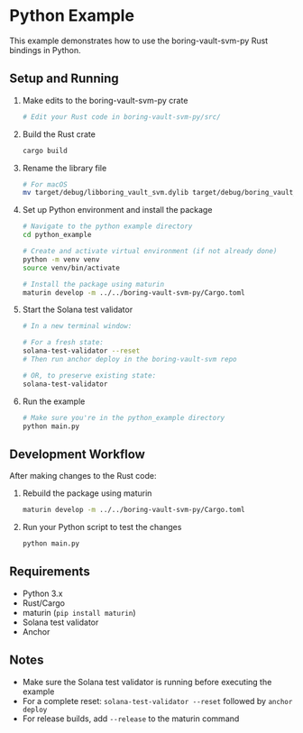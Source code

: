 # Python Example

This example demonstrates how to use the boring-vault-svm-py Rust bindings in Python.

## Setup and Running

1. Make edits to the boring-vault-svm-py crate

   ```bash
   # Edit your Rust code in boring-vault-svm-py/src/
   ```

2. Build the Rust crate

   ```bash
   cargo build
   ```

3. Rename the library file

   ```bash
   # For macOS
   mv target/debug/libboring_vault_svm.dylib target/debug/boring_vault_svm.so
   ```

4. Set up Python environment and install the package

   ```bash
   # Navigate to the python example directory
   cd python_example

   # Create and activate virtual environment (if not already done)
   python -m venv venv
   source venv/bin/activate

   # Install the package using maturin
   maturin develop -m ../../boring-vault-svm-py/Cargo.toml
   ```

5. Start the Solana test validator

   ```bash
   # In a new terminal window:

   # For a fresh state:
   solana-test-validator --reset
   # Then run anchor deploy in the boring-vault-svm repo

   # OR, to preserve existing state:
   solana-test-validator
   ```

6. Run the example
   ```bash
   # Make sure you're in the python_example directory
   python main.py
   ```

## Development Workflow

After making changes to the Rust code:

1. Rebuild the package using maturin
   ```bash
   maturin develop -m ../../boring-vault-svm-py/Cargo.toml
   ```
2. Run your Python script to test the changes
   ```bash
   python main.py
   ```

## Requirements

- Python 3.x
- Rust/Cargo
- maturin (`pip install maturin`)
- Solana test validator
- Anchor

## Notes

- Make sure the Solana test validator is running before executing the example
- For a complete reset: `solana-test-validator --reset` followed by `anchor deploy`
- For release builds, add `--release` to the maturin command
